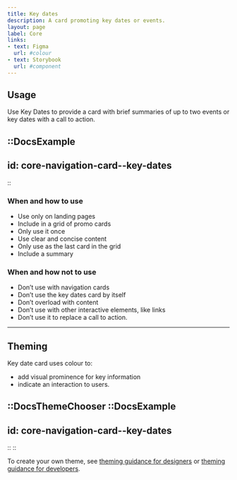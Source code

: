 ```yaml
---
title: Key dates
description: A card promoting key dates or events.
layout: page
label: Core
links:
- text: Figma
  url: #colour
- text: Storybook
  url: #component
---
```


## Usage

Use Key Dates to provide a card with brief summaries of up to two events or key dates with a call to action.

::DocsExample
---
id: core-navigation-card--key-dates
---
::

### When and how to use

- Use only on landing pages
- Include in a grid of promo cards
- Only use it once
- Use clear and concise content
- Only use as the last card in the grid
- Include a summary

### When and how not to use

- Don’t use with navigation cards
- Don’t use the key dates card by itself
- Don’t overload with content
- Don’t use with other interactive elements, like links
- Don’t use it to replace a call to action.

---

## Theming

Key date card uses colour to:

- add visual prominence for key information
- indicate an interaction to users.

::DocsThemeChooser
  ::DocsExample
  ---
  id: core-navigation-card--key-dates
  ---
  ::
::

To create your own theme, see [theming guidance for designers](https://www.vic.gov.au) or [theming guidance for developers](https://www.vic.gov.au).
